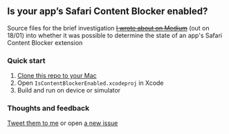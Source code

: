 ## Is your app’s Safari Content Blocker enabled?

Source files for the brief investigation  [~~I wrote about on Medium~~][article] (out on 18/01) into whether it was possible to determine the state of an app's Safari Content Blocker extension

### Quick start

1. [Clone this repo to your Mac](github-mac://openRepo/https://github.com/ryanbrodie/IsContentBlockerEnabled)
2. Open `IsContentBlockerEnabled.xcodeproj` in Xcode
3. Build and run on device or simulator

### Thoughts and feedback

[Tweet them to me](twitter) or open [a new issue](issue)

[article]: https://medium.com
[twitter]: https://twitter.com/@brod_ie
[issue]: https://github.com/ryanbrodie/IsContentBlockerEnabled/issues/new
